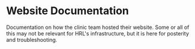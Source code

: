 # Website Documentation

Documentation on how the clinic team hosted their website. Some or all of this may not be relevant for HRL's infrastructure, but it is here for posterity and troubleshooting.